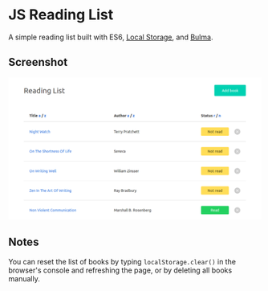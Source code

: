 # JS Reading List

A simple reading list built with ES6, [Local Storage](https://developer.mozilla.org/en-US/docs/Web/API/Storage/LocalStorage), and [Bulma](https://bulma.io/).

## Screenshot

<kbd>
  <img src="img/Screenshot_2018-09-01.png" alt="Project Screenshot">
</kbd>

## Notes

You can reset the list of books by typing `localStorage.clear()` in the browser's console and refreshing the page, or by deleting all books manually.
